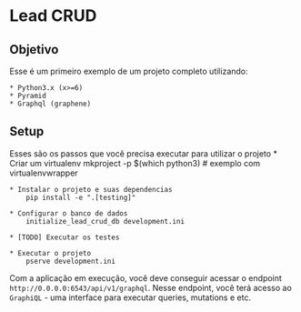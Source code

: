 Lead CRUD
=========

Objetivo
--------

Esse é um primeiro exemplo de um projeto completo utilizando:

    * Python3.x (x>=6)
    * Pyramid
    * Graphql (graphene)


Setup
-----

Esses são os passos que você precisa executar para utilizar o projeto
    * Criar um virtualenv
        mkproject -p $(which python3)  # exemplo com virtualenvwrapper

    * Instalar o projeto e suas dependencias
        pip install -e ".[testing]"

    * Configurar o banco de dados
        initialize_lead_crud_db development.ini

    * [TODO] Executar os testes

    * Executar o projeto
        pserve development.ini


Com a aplicação em execução, você deve conseguir acessar o endpoint `http://0.0.0.0:6543/api/v1/graphql`. Nesse endpoint, você terá acesso ao `GraphiQL` - uma interface para executar queries, mutations  e etc.
